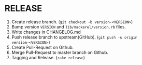 RELEASE
=======

1. Create release branch. (`git checkout -b version-<VERSION>`)
1. Bump version `VERSION` and `lib/mackerel/version.rb` files.
1. Write changes in CHANGELOG.md
1. Push release branch to upstream(GitHub). (`git push -u origin version-<VERSION>`)
1. Create Pull-Request on Github.
1. Merge Pull-Request to master branch on Github.
1. Tagging and Release. (`rake release`)
